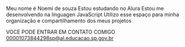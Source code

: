 Meu nome é Noemi de souza 
Estou estudando no Alura 
Estou me desenvolvendo na linguagen JavaScript
Utilizo esse espaço para minha organização e compartilhamento dos meus projetos

VOCE PODE ENTRAR EM CONTATO COMIGO
00001073844298sp@al.educacao.sp.gov.br
